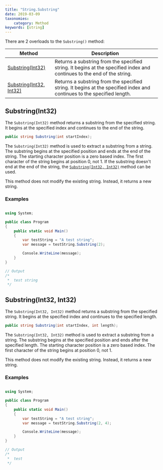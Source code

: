 ```yaml
---
title: "String.Substring"
date: 2019-03-09
taxonomies:
    category: Method
keywords: [string]
---
```


There are 2 overloads to the `Substring()` method:

| Method        | Description |
| ------------- |-------------|
| [Substring(Int32)](#substring-int32)        | Returns a substring from the specified string. It begins at the specified index and continues to the end of the string. |
| [Substring(Int32, Int32)](#substring-int32-int32)  | Returns a substring from the specified string. It begins at the specified index and continues to the specified length. |

## Substring(Int32)

The `Substring(Int32)` method returns a substring from the specified string. It begins at the specified index and continues to the end of the string.

``` c#
public string Substring(int startIndex);
```

The `Substring(Int32)` method is used to extract a substring from a string. The substring begins at the specified position and ends at the end of the string. The starting character position is a zero based index. The first character of the string begins at position 0, not 1. If the substring doesn't end at the end of the string, the [`Substring(Int32, Int32)`](#substring-int32-int32) method can be used.

This method does not modify the existing string. Instead, it returns a new string.

### Examples

``` c#

using System;

public class Program
{
    public static void Main()
    {
        var testString = "A test string";
        var message = testString.Substring(2);

        Console.WriteLine(message);
    }
}

// Output
/*
 *  test string
 */

```

## Substring(Int32, Int32)

The `Substring(Int32, Int32)` method returns a substring from the specified string. It begins at the specified index and continues to the specified length.

``` c#
public string Substring(int startIndex, int length);
```

The `Substring(Int32, Int32)` method is used to extract a substring from a string. The substring begins at the specified position and ends after the specified length. The starting character position is a zero based index. The first character of the string begins at position 0, not 1.

This method does not modify the existing string. Instead, it returns a new string.

### Examples

``` c#

using System;

public class Program
{
    public static void Main()
    {
        var testString = "A test string";
        var message = testString.Substring(2, 4);

        Console.WriteLine(message);
    }
}

// Output
/*
 *  test
 */

```